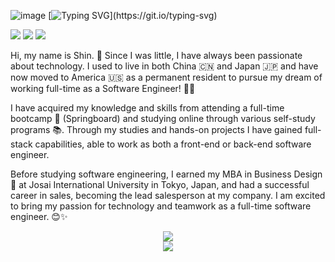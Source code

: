 ![image](https://github.com/xin-001/xin-001/blob/main/Word%20Art%20(1).jpeg)
[![Typing SVG](https://readme-typing-svg.herokuapp.com?font=Fira+Code&size=40&duration=2200&pause=300&color=1F1FA0&vCenter=true&width=800&height=60&lines=Hi+I'm+a+full+stack+developer.;My+name+is+Shin.)](https://git.io/typing-svg)

<span >
	<img  src="https://img.shields.io/badge/-HTML5-E34F26?style=flat-square&logo=html5&logoColor=white" />
	<img  src="https://img.shields.io/badge/-CSS3-1572B6?style=flat-square&logo=css3" />
	<img  src="https://img.shields.io/badge/-JavaScript-oringe?style=flat-square&logo=javascript" />
</span>

Hi, my name is Shin. 🌸 Since I was little, I have always been passionate about technology. I used to live in both China 🇨🇳 and Japan 🇯🇵 and have now moved to America 🇺🇸 as a permanent resident to pursue my dream of working full-time as a Software Engineer! 👩‍💻

I have acquired my knowledge and skills from attending a full-time bootcamp 🥾 (Springboard) and studying online through various self-study programs 📚. Through my studies and hands-on projects I have gained full-stack capabilities, able to work as both a front-end or back-end software engineer. 

Before studying software engineering, I earned my MBA in Business Design 💼 at Josai International University in Tokyo, Japan, and had a successful career in sales, becoming the lead salesperson at my company. I am excited to bring my passion for technology and teamwork as a full-time software engineer. 😊✨

<div align="center">
    <img  src="https://github-readme-streak-stats.herokuapp.com/?user=xin-001" />
</div>
<div align="center">
    <img src="https://activity-graph.herokuapp.com/graph?username=xin-001&theme=minimal" />
</div>






